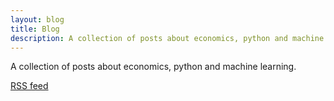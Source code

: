 ```yaml
---
layout: blog
title: Blog
description: A collection of posts about economics, python and machine learning
---
```


<p> A collection of posts about economics, python and machine learning.</p>
<a href="https://johannesweytjens.be/feed.xml">RSS feed</a>
